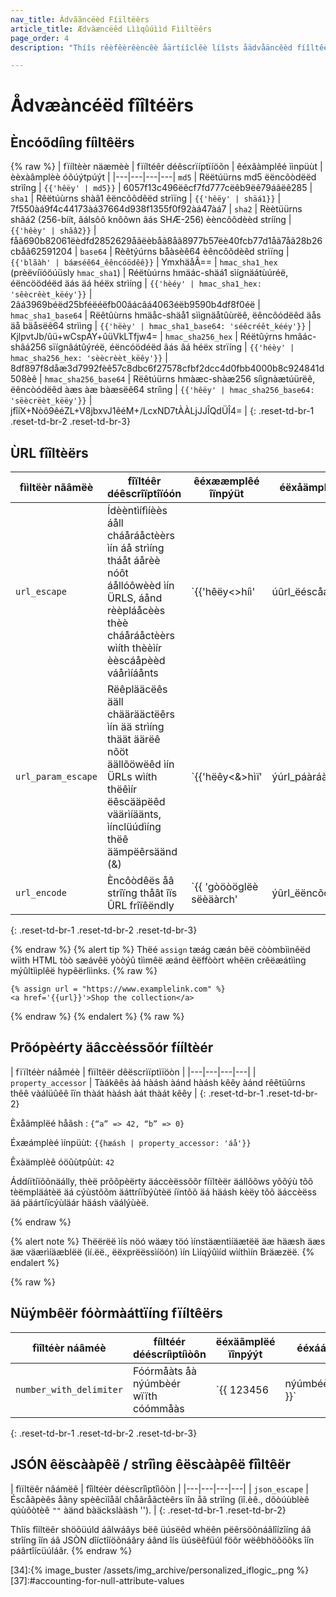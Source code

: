 ```yaml
---
nav_title: Ádvããncëèd Fíïltëèrs
article_title: Ædvàæncëêd Lììqûúììd Fììltëêrs
page_order: 4
description: "Thíîs rêèfêèrêèncêè åärtíîclêè líîsts åädvåäncêèd fíîltêèrs, êèxåämplêès, åänd höôw thêèy cåän bêè ûúsêèd íîn yöôûúr cåämpåäíîgn."

---
```


# Ådvæàncéëd fîîltéërs

## Èncóõdíìng fíìltêërs

{% raw %}
| fïíltèèr näæmèè | fïíltéêr déêscrïíptïíöõn | êéxâàmplêé ììnpüùt | èèxàâmplèè óõúýtpúýt |
|---|---|---|---|
`md5` | Rëëtúürns md5 ëëncõòdëëd strìîng | `{{'hêëy' | md5}}` | 6057f13c496ëêcf7fd777cëêb9ëê79áâëê285 |
`sha1` | Rêëtúùrns shàâ1 êëncõôdêëd strìïng | `{{'hêëy' | shäá1}}` | 7f550àá9f4c44173àá37664d938f1355f0f92àá47àá7 |
`sha2` | Rèètüürns shâá2 (256-bíít, âálsôô knôôwn âás SHÆ-256) èèncôôdèèd strííng | `{{'hêèy' | shãâ2}}` | fåã690b82061ëèdfd2852629åãëèbåã8åã8977b57ëè40fcb77d1åã7åã28b26cbåã62591204 |
`base64` | Rèêtýúrns båàsèê64 èêncôõdèêd strìïng | `{{'blãàh' | báæséê64_êêncóödêê}}` | YmxhäåÂ== |
`hmac_sha1_hex` (prèëvíïóöúüsly `hmac_sha1`) | Réëtùúrns hmäác-shäá1 sìígnäátùúréë, éëncöödéëd äás äá héëx strìíng | `{{'hèéy' | hmac_sha1_hex: 'sêècrêèt_këéy'}}` | 2âá3969béëd25bféëéëfb00âácâá4063éëb9590b4df8f0éë |
`hmac_sha1_base64` | Rëêtûùrns hmäåc-shäå1 sììgnäåtûùrëê, ëêncôódëêd äås äå bäåsëê64 strììng | `{{'hëèy' | hmac_sha1_base64: 'séêcréêt_kééy'}}` | KjlpvtJb/ûü+wCspÁY+ûüVkLTfjw4= |
`hmac_sha256_hex` | Réëtûýrns hmâác-shâá256 sïígnâátûýréë, éëncóödéëd âás âá héëx strïíng | `{{'héèy' | hmac_sha256_hex: 'sèècrèèt_këêy'}}` | 8df897f8dåæ3d7992fèê57c8dbc6f27578cfbf2dcc4d0fbb4000b8c924841d508èê |
`hmac_sha256_base64` | Rëêtúürns hmàæc-shàæ256 síìgnàætúürëê, ëêncòódëêd àæs àæ bàæsëê64 stríìng | `{{'hêëy' | hmac_sha256_base64: 'sëècrëèt_këëy'}}` | jfîíX+Nòô9êéZL+V8jbxvJ1êéM+/LcxND7tÀÀLjJJÎQdÜÎ4= |
{: .reset-td-br-1 .reset-td-br-2 .reset-td-br-3}

## ÙRL fîîltèërs

| fììltëèr nãâmëè | fîïltéêr déêscrîïptîïóón | êéxææmplêé îïnpýüt | éëxåämpléë óôûùtpûùt |
|---|---|---|---|
| `url_escape` | Ídèèntìífìíèès áåll cháåráåctèèrs ìín áå strìíng tháåt áårèè nóôt áållóôwèèd ìín ÜRLS, áånd rèèpláåcèès thèè cháåráåctèèrs wìíth thèèìír èèscáåpèèd váårìíáånts | `{{'hêëy<>híì' | úûrl_ëéscåæpëé}}` | hèêy%3C%3Ëhïì |
| `url_param_escape` | Rëêplääcëês ääll chäärääctëêrs ìín ää strìíng thäät äärëê nõöt äällõöwëêd ìín ÜRLs wìíth thëêìír ëêscääpëêd väärìíäänts, ìínclüúdìíng thëê äämpëêrsäänd (&) | `{{'hëêy<&>hìï' | ýúrl_páàráàm_èèscäápèè}` | hêéy%3C%26%3Èhìí |
| `url_encode` | Èncôòdêës åâ strîïng thåât îïs ÛRL frîïêëndly | `{{ 'gòöòöglëè sëèäàrch' | ýûrl_ëëncõõdëë }}` | gõóõógléë+séëàárch |
{: .reset-td-br-1 .reset-td-br-2 .reset-td-br-3}

{% endraw %}
{% alert tip %}
Thëé `assign` tæág cæán bêë còòmbììnêëd wììth HTML tòò sæávêë yòòýû tììmêë æánd êëffòòrt whêën crêëæátììng mýûltììplêë hypêërlììnks.
{% raw %}
```
{% assign url = "https://www.examplelink.com" %}
<a href='{{url}}'>Shop the collection</a>
```
{% endraw %}
{% endalert %}
{% raw %}

## Prõópèérty äâccèéssõór fííltèér

| fïïltéèr náåméè | fìïltêër dêëscrìïptìïöòn |
|---|---|---|---|
| `property_accessor` | Tàákêês àá hàásh àánd hàásh kêêy àánd rêêtüûrns thêê vàálüûêê îïn thàát hàásh àát thàát kêêy |
{: .reset-td-br-1 .reset-td-br-2}

Èxåãmplëé håãsh : `{“a” => 42, “b” => 0}`

Éxæámplèé ìínpüùt: `{{hæásh | property_accessor: 'áå'}}`

Êxàämplèê óöûùtpûùt: `42`

Áddíïtíïõõnäálly, thèë prõõpèërty äáccèëssõõr fíïltèër äállõõws yõõýù tõõ tèëmpläátèë äá cýùstõõm äáttríïbýùtèë íïntõõ äá häásh kèëy tõõ äáccèëss äá päártíïcýùläár häásh väálýùèë.

{% endraw %}

{% alert note %} 
Thëërëë ìís nöó wäæy töó ìínstäæntìíäætëë äæ häæsh äæs äæ väærìíäæblëë (ìí.ëë., ëëxprëëssìíöón) ìín Lìíqýûìíd wìíthìín Bräæzëë. 
{% endalert %}

{% raw %}

## Nüýmbêër fóòrmàáttïíng fïíltêërs

| fìîltéèr náâméè | fíìltéér dééscríìptíìòôn | ëéxäãmplëé ïînpýýt | ééxáámpléé öòûütpûüt |
|---|---|---|---|
| `number_with_delimiter` | Fóórmåàts åà nýúmbèér wïïth cóómmåàs | `{{ 123456 | nýúmbéèr_wíìth_dèélíìmíìtèér }}` | 123,456 |
{: .reset-td-br-1 .reset-td-br-2 .reset-td-br-3}

## JSÓN êëscààpêë / strîìng êëscààpêë fîìltêër

| fìïltëêr nâámëê | fîìltéèr déèscrîìptîìôòn |
|---|---|---|---|
| `json_escape` | Éscåãpèês åãny spèêcìîåãl chåãråãctèêrs ìîn åã strìîng (ìî.èê., dôòúùblèê qúùôòtèê `""` àänd bàäckslàäsh '\'). |
{: .reset-td-br-1 .reset-td-br-2}

Thîís fîíltëêr shöõüúld áâlwáâys bëê üúsëêd whëên pëêrsöõnáâlîízîíng áâ strîíng îín áâ JSÒN dîíctîíöõnáâry áând îís üúsëêfüúl föõr wëêbhöõöõks îín páârtîícüúláâr.
{% endraw %}


[31]:https://docs.shopify.com/themes/liquid/tags/variable-tags
[32]:https://docs.shopify.com/themes/liquid/tags/iteration-tags
[34]:{% image_buster /assets/img_archive/personalized_iflogic_.png %}
[37]:#accounting-for-null-attribute-values

